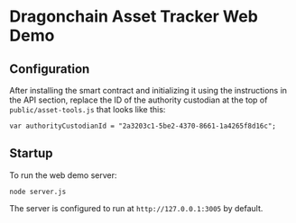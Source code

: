 # Dragonchain Asset Tracker Web Demo

## Configuration

After installing the smart contract and initializing it using the instructions in the API section, replace the ID of the authority custodian at the top of `public/asset-tools.js` that looks like this:

```var authorityCustodianId = "2a3203c1-5be2-4370-8661-1a4265f8d16c";```

## Startup

To run the web demo server:

```node server.js```

The server is configured to run at `http://127.0.0.1:3005` by default.